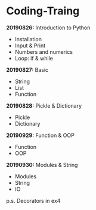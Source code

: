 # Coding-Traing
**20190826:** Introduction to Python

- Installation
- Input & Print
- Numbers and numerics
- Loop: if & while

**20190827:** Basic

- String
- List
- Function

**20190828:** Pickle & Dictionary

- Pickle
- Dictionary

**20190929:** Function & OOP

- Function
- OOP

**20190930:** Modules & String

- Modules
- String
- IO

p.s. Decorators in ex4
